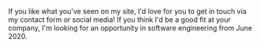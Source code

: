 If you like what you've seen on my site, I'd love for you to get in touch via my contact form or social media! If you think I'd be a good fit at your company, I'm looking for an opportunity in software engineering from June 2020.